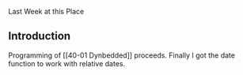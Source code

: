 Last Week at this Place

## Introduction

Programming of [[40-01 Dynbedded]] proceeds. Finally I got the date function to work with relative dates.

